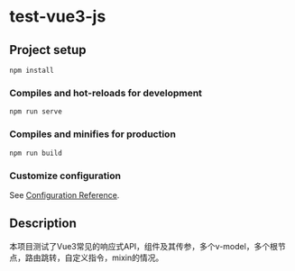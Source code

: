 # test-vue3-js

## Project setup
```
npm install
```

### Compiles and hot-reloads for development
```
npm run serve
```

### Compiles and minifies for production
```
npm run build
```

### Customize configuration
See [Configuration Reference](https://cli.vuejs.org/config/).

## Description
本项目测试了Vue3常见的响应式API，组件及其传参，多个v-model，多个根节点，路由跳转，自定义指令，mixin的情况。